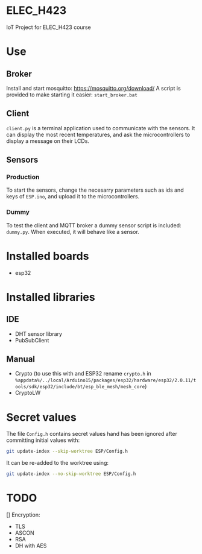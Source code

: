 # ELEC_H423
IoT Project for ELEC_H423 course

# Use

## Broker
Install and start mosquitto: https://mosquitto.org/download/
A script is provided to make starting it easier: ```start_broker.bat```

## Client
```client.py``` is a terminal application used to communicate with the sensors.
It can display the most recent temperatures, and ask the microcontrollers to display a message on their LCDs.

## Sensors
### Production
To start the sensors, change the necesarry parameters such as ids and keys of ```ESP.ino```, and upload it to the microcontrollers.

### Dummy
To test the client and MQTT broker a dummy sensor script is included: ```dummy.py```.
When executed, it will behave like a sensor.

# Installed boards
- esp32

# Installed libraries
## IDE
- DHT sensor library
- PubSubClient
## Manual
- Crypto (to use this with and ESP32 rename ```crypto.h``` in ```%appdata%/../local/Arduino15/packages/esp32/hardware/esp32/2.0.11/tools/sdk/esp32/include/bt/esp_ble_mesh/mesh_core```)
- CryptoLW

# Secret values
The file ```Config.h``` contains secret values hand has been ignored after committing initial values with:
```bash
git update-index --skip-worktree ESP/Config.h
```
It can be re-added to the worktree using:
```bash
git update-index --no-skip-worktree ESP/Config.h
```

# TODO
[] Encryption:
- TLS
- ASCON
- RSA
- DH with AES
